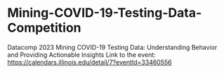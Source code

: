 # Mining-COVID-19-Testing-Data-Competition

Datacomp 2023 Mining COVID-19 Testing Data: Understanding Behavior and Providing Actionable Insights
Link to the event: https://calendars.illinois.edu/detail/7?eventId=33460556
